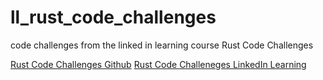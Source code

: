# ll_rust_code_challenges
code challenges from the linked in learning course Rust Code Challenges

[Rust Code Challenges Github](https://github.com/LinkedInLearning/rust-code-challenges-3000666)
[Rust Code Challeneges LinkedIn Learning](https://github.com/LinkedInLearning/rust-code-challenges-3000666#:~:text=is%20available%20from-,LinkedIn%20Learning,-.)
